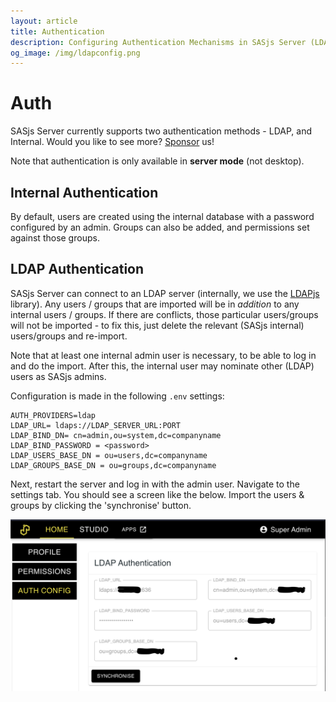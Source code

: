 ```yaml
---
layout: article
title: Authentication
description: Configuring Authentication Mechanisms in SASjs Server (LDAP and Internal)
og_image: /img/ldapconfig.png
---
```


# Auth

SASjs Server currently supports two authentication methods - LDAP, and Internal.  Would you like to see more?  [Sponsor](https://github.com/sponsors/sasjs) us!

Note that authentication is only available in **server mode** (not desktop).

## Internal Authentication

By default, users are created using the internal database with a password configured by an admin.  Groups can also be added, and permissions set against those groups.

## LDAP Authentication

SASjs Server can connect to an LDAP server (internally, we use the [LDAPjs](http://ldapjs.org/client.html) library).  Any users / groups that are imported will be in _addition_ to any internal users / groups.  If there are conflicts, those particular users/groups will not be imported - to fix this, just delete the relevant (SASjs internal) users/groups and re-import.

Note that at least one internal admin user is necessary, to be able to log in and do the import.  After this, the internal user may nominate other (LDAP) users as SASjs admins.

Configuration is made in the following `.env` settings:

```
AUTH_PROVIDERS=ldap
LDAP_URL= ldaps://LDAP_SERVER_URL:PORT
LDAP_BIND_DN= cn=admin,ou=system,dc=companyname
LDAP_BIND_PASSWORD = <password>
LDAP_USERS_BASE_DN = ou=users,dc=companyname
LDAP_GROUPS_BASE_DN = ou=groups,dc=companyname
```

Next, restart the server and log in with the admin user. Navigate to the settings tab.  You should see a screen like the below.  Import the users & groups by clicking the 'synchronise' button.

![LDAP in SASjs](img/ldapconfig.png)